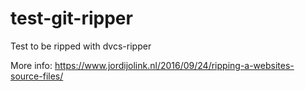 # test-git-ripper
Test to be ripped with dvcs-ripper

More info:
https://www.jordijolink.nl/2016/09/24/ripping-a-websites-source-files/

